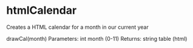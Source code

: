 htmlCalendar
============
Creates a HTML calendar for a month in our current year

drawCal(month)
Parameters: int month (0-11)
Returns:  string table (html)